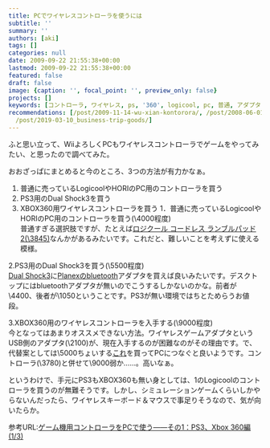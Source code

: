 ```yaml
---
title: PCでワイヤレスコントローラを使うには
subtitle: ''
summary: ''
authors: [aki]
tags: []
categories: null
date: 2009-09-22 21:55:38+00:00
lastmod: 2009-09-22 21:55:38+00:00
featured: false
draft: false
image: {caption: '', focal_point: '', preview_only: false}
projects: []
keywords: [コントローラ, ワイヤレス, ps, '360', logicool, pc, 普通, アダプタ, 程度, 入手]
recommendations: [/post/2009-11-14-wu-xian-kontorora/, /post/2008-06-01-nantoiunu-li-noren/,
  /post/2019-03-10_business-trip-goods/]
---
```

ふと思い立って、WiiよろしくPCもワイヤレスコントローラでゲームをやってみたい、と思ったので調べてみた。

おおざっぱにまとめると今のところ、3つの方法が有力かなぁ。

1. 普通に売っているLogicoolやHORIのPC用のコントローラを買う
2. PS3用のDual Shock3を買う
3. XBOX360用ワイヤレスコントローラを買う
1．普通に売っているLogicoolやHORIのPC用のコントローラを買う(\4000程度)  
普通すぎる選択肢ですが、たとえば[ロジクール コードレス ランブルパッド 2(\3845)](http://www.amazon.co.jp/dp/B000WM4S2C/)なんかがあるみたいです。これだと、難しいことを考えずに使える模様。

2.PS3用のDual Shock3を買う(\5500程度)  
[Dual Shock3](http://www.amazon.co.jp/dp/B000X1YEU8)に[Planexのbluetooth](http://www.amazon.co.jp/dp/B001F92CR4/)アダプタを買えば良いみたいです。デスクトップにはbluetoothアダプタが無いのでこうするしかないのかな。前者が\4400、後者が\1050ということです。PS3が無い環境ではちとためらうお値段。

3.XBOX360用のワイヤレスコントローラを入手する(\9000程度)  
今となってはあまりオススメできない方法。ワイヤレスゲームアダプタというUSB側のアダプタ(\2100)が、現在入手するのが困難なのがその理由です。で、代替案としては\5000ちょいする[これ](http://www.amazon.co.jp/dp/B000NDFODM/)を買ってPCにつなぐと良いようです。コントローラ(\3780)と併せて\9000弱か……。高いなぁ。

というわけで、手元にPS3もXBOX360も無い身としては、1のLogicoolのコントローラを買うのが無難そうです。しかし、シミュレーションゲームくらいしかやらないんだったら、ワイヤレスキーボード＆マウスで事足りそうなので、気が向いたらか。

参考URL:[ゲーム機用コントローラをPCで使う――その1：PS3、Xbox 360編 (1/3)](http://gamez.itmedia.co.jp/games/articles/0803/13/news085.html?searc)


